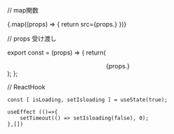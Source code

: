// map関数

{.map((props) => {
                return src={props.}
                })}


// props 受け渡し

export const  = (props) => {
    return(
        <Center>{props.}</Center>
    );
};

// ReactHook

    const [ isLoading, setIsloading ] = useState(true);

    useEffect (()=>{
        setTimeout(() => setIsloading(false), 0);
    },[])